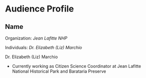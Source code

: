 # Audience Profile

## Name
Organization: _Jean Lafitte NHP_

Individuals: _Dr. Elizabeth (Liz) Marchio_

Dr. Elizabeth (Liz) Marchio

- Currently working as Citizen Science Coordinator at Jean Lafitte National Historical Park and Barataria Preserve
